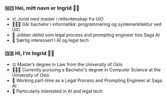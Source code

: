 ### 🇳🇴 Hei, mitt navn er Ingrid 👋🏼

- ⚖️ Jurist med master i rettsvitenskap fra UiO
- 👩🏼‍💻 Går bachelor i informatikk: programmering og systemarkitektur ved UiO
- 🚀 Jobber deltid som legal process and prompting engineer hos Saga AI
- 🤖 Særlig interessert i AI og legal tech

### 🇬🇧 Hi, I’m Ingrid 👋🏼
- ⚖️ Master’s degree in Law from the University of Oslo
- 👩🏼‍💻 Currently pursuing a Bachelor’s degree in Computer Science at the University of Oslo
- 🚀 Working part-time as a Legal Process and Prompting Engineer at Saga AI
- 🤖 Particularly interested in AI and legal tech

<!--
**ingrideian/ingrideian** is a ✨ _special_ ✨ repository because its `README.md` (this file) appears on your GitHub profile.

Here are some ideas to get you started:

- 🔭 I’m currently working on ...
- 🌱 I’m currently learning ...
- 👯 I’m looking to collaborate on ...
- 🤔 I’m looking for help with ...
- 💬 Ask me about ...
- 📫 How to reach me: ...
- 😄 Pronouns: ...
- ⚡ Fun fact: ...
-->
